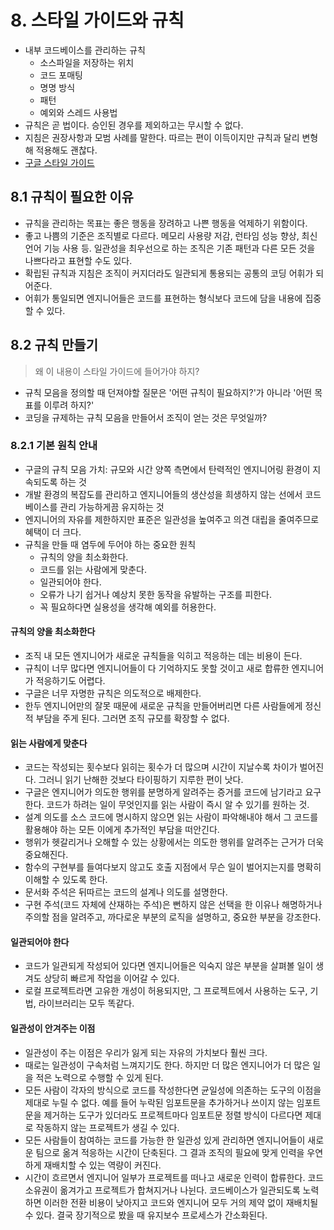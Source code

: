 # 8. 스타일 가이드와 규칙

- 내부 코드베이스를 관리하는 규칙
  - 소스파일을 저장하는 위치
  - 코드 포매팅
  - 명명 방식
  - 패턴
  - 예외와 스레드 사용법
- 규칙은 곧 법이다. 승인된 경우를 제외하고는 무시할 수 없다.
- 지침은 권장사항과 모범 사례를 말한다. 따르는 편이 이득이지만 규칙과 달리 변형해 적용해도 괜찮다.
- [구글 스타일 가이드](https://google.github.io/styleguide)

## 8.1 규칙이 필요한 이유

- 규칙을 관리하는 목표는 좋은 행동을 장려하고 나쁜 행동을 억제하기 위함이다.
- 좋고 나쁨의 기준은 조직별로 다르다. 메모리 사용량 저감, 런타임 성능 향상, 최신 언어 기능 사용 등. 일관성을 최우선으로 하는 조직은 기존 패턴과 다른 모든 것을 나쁘다라고 표현할 수도 있다.
- 확립된 규칙과 지침은 조직이 커지더라도 일관되게 통용되는 공통의 코딩 어휘가 되어준다.
- 어휘가 통일되면 엔지니어들은 코드를 표현하는 형식보다 코드에 담을 내용에 집중할 수 있다.

## 8.2 규칙 만들기

> 왜 이 내용이 스타일 가이드에 들어가야 하지?

- 규칙 모음을 정의할 때 던져야할 질문은 '어떤 규칙이 필요하지?'가 아니라 '어떤 목표를 이루려 하지?'
- 코딩을 규제하는 규칙 모음을 만들어서 조직이 얻는 것은 무엇일까?

### 8.2.1 기본 원칙 안내

- 구글의 규칙 모음 가치: 규모와 시간 양쪽 측면에서 탄력적인 엔지니어링 환경이 지속되도록 하는 것
- 개발 환경의 복잡도를 관리하고 엔지니어들의 생산성을 희생하지 않는 선에서 코드베이스를 관리 가능하게끔 유지하는 것
- 엔지니어의 자유를 제한하지만 표준은 일관성을 높여주고 의견 대립을 줄여주므로 혜택이 더 크다.
- 규칙을 만들 때 염두에 두어야 하는 중요한 원칙
  - 규칙의 양을 최소화한다.
  - 코드를 읽는 사람에게 맞춘다.
  - 일관되어야 한다.
  - 오류가 나기 쉽거나 예상치 못한 동작을 유발하는 구조를 피한다.
  - 꼭 필요하다면 실용성을 생각해 예외를 허용한다.

#### 규칙의 양을 최소화한다

- 조직 내 모든 엔지니어가 새로운 규칙들을 익히고 적응하는 데는 비용이 든다.
- 규칙이 너무 많다면 엔지니어들이 다 기억하지도 못할 것이고 새로 합류한 엔지니어가 적응하기도 어렵다.
- 구글은 너무 자명한 규칙은 의도적으로 배제한다.
- 한두 엔지니어만의 잘못 때문에 새로운 규칙을 만들어버리면 다른 사람들에게 정신적 부담을 주게 된다. 그러면 조직 규모를 확장할 수 없다.

#### 읽는 사람에게 맞춘다

- 코드는 작성되는 횟수보다 읽히는 횟수가 더 많으며 시간이 지날수록 차이가 벌어진다. 그러니 읽기 난해한 것보다 타이핑하기 지루한 편이 낫다.
- 구글은 엔지니어가 의도한 행위를 분명하게 알려주는 증거를 코드에 남기라고 요구한다. 코드가 하려는 일이 무엇인지를 읽는 사람이 즉시 알 수 있기를 원하는 것.
- 설계 의도를 소스 코드에 명시하지 않으면 읽는 사람이 파악해내야 해서 그 코드를 활용해야 하는 모든 이에게 추가적인 부담을 떠안긴다.
- 행위가 헷갈리거나 오해할 수 있는 상황에서는 의도한 행위를 알려주는 근거가 더욱 중요해진다.
- 함수의 구현부를 들여다보지 않고도 호출 지점에서 무슨 일이 벌어지는지를 명확히 이해할 수 있도록 한다.
- 문서화 주석은 뒤따르는 코드의 설계나 의도를 설명한다.
- 구현 주석(코드 자체에 산재하는 주석)은 뻔하지 않은 선택을 한 이유나 해명하거나 주의할 점을 알려주고, 까다로운 부분의 로직을 설명하고, 중요한 부분을 강조한다.

#### 일관되어야 한다

- 코드가 일관되게 작성되어 있다면 엔지니어들은 익숙지 않은 부분을 살펴볼 일이 생겨도 상당히 빠르게 작업을 이어갈 수 있다.
- 로컬 프로젝트라면 고유한 개성이 허용되지만, 그 프로젝트에서 사용하는 도구, 기법, 라이브러리는 모두 똑같다.

#### 일관성이 안겨주는 이점

- 일관성이 주는 이점은 우리가 잃게 되는 자유의 가치보다 훨씬 크다.
- 때로는 일관성이 구속처럼 느껴지기도 한다. 하지만 더 많은 엔지니어가 더 많은 일을 적은 노력으로 수행할 수 있게 된다.
- 모든 사람이 각자의 방식으로 코드를 작성한다면 균일성에 의존하는 도구의 이점을 제대로 누릴 수 없다. 예를 들어 누락된 임포트문을 추가하거나 쓰이지 않는 임포트문을 제거하는 도구가 있더라도 프로젝트마다 임포트문 정렬 방식이 다르다면 제대로 작동하지 않는 프로젝트가 생길 수 있다.
- 모든 사람들이 참여하는 코드를 가능한 한 일관성 있게 관리하면 엔지니어들이 새로운 팀으로 옮겨 적응하는 시간이 단축된다. 그 결과 조직의 필요에 맞게 인력을 우연하게 재배치할 수 있는 역량이 커진다.
- 시간이 흐르면서 엔지니어 일부가 프로젝트를 떠나고 새로운 인력이 합류한다. 코드 소유권이 옮겨가고 프로젝트가 합쳐지거나 나뉜다. 코드베이스가 일관되도록 노력하면 이러한 전환 비용이 낮아지고 코드와 엔지니어 모두 거의 제약 없이 재배치될 수 있다. 결국 장기적으로 봤을 때 유지보수 프로세스가 간소화된다.

